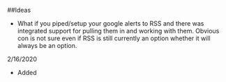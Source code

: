 ﻿##Ideas
 - What if you piped/setup your google alerts to RSS and there was integrated support for pulling them in and working with them. Obvious con is not sure even if RSS is still currently an option whether it will always be an option.

2/16/2020 
 - Added 